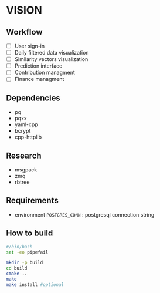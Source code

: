 # VISION

## Workflow

- [ ] User sign-in
- [ ] Daily filtered data visualization
- [ ] Similarity vectors visualization
- [ ] Prediction interface
- [ ] Contribution managment
- [ ] Finance managment

## Dependencies

- pq
- pqxx
- yaml-cpp
- bcrypt
- cpp-httplib

## Research

- msgpack
- zmq
- rbtree

## Requirements

- environment
  `POSTGRES_CONN` : postgresql connection string

## How to build

```bash
#/bin/bash
set -eo pipefail

mkdir -p build
cd build
cmake ..
make
make install #optional
```

